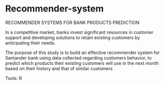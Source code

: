 # Recommender-system
RECOMMENDER SYSTEMS FOR BANK PRODUCTS PREDICTION

   In a competitive market, banks invest significant resources in customer support and developing solutions to retain existing customers by anticipating their needs.
    
   The purpose of this study is to build an effective recommender system for Santander bank using data collected regarding customers behavior, to predict which products their existing customers will use in the next month based on their history and that of similar customers

Tools: R
